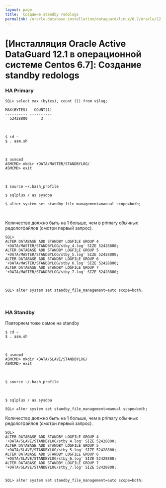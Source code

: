 ```yaml
---
layout: page
title:  Создание standby redologs
permalink: /oracle-database-installation/dataguard/linux/6.7/oracle/12.1/post-duplicate-steps-standby-redologs/
---
```


# [Инсталляция Oracle Active DataGuard 12.1 в операционной системе Centos 6.7]: Создание standby redologs



### НА Primary


	SQL> select max (bytes), count (1) from v$log;

	MAX(BYTES)   COUNT(1)
	---------- ----------
	  52428800	    3


<br/>

	$ cd ~
	$ . asm.sh

<br/>

	$ asmcmd
	ASMCMD> mkdir +DATA/MASTER/STANDBYLOG/
	ASMCMD> exit


<br/>


	$ source ~/.bash_profile

	$ sqlplus / as sysdba

	$ alter system set standby_file_management=manual scope=both;

<br/>

Количество должно быть на 1 больше, чем в primary обычных редологфайлов (смотри первый запрос).

	SQL>
	ALTER DATABASE ADD STANDBY LOGFILE GROUP 4 '+DATA/MASTER/STANDBYLOG/stby_4.log' SIZE 52428800;
	ALTER DATABASE ADD STANDBY LOGFILE GROUP 5 '+DATA/MASTER/STANDBYLOG/stby_5.log' SIZE 52428800;
	ALTER DATABASE ADD STANDBY LOGFILE GROUP 6 '+DATA/MASTER/STANDBYLOG/stby_6.log' SIZE 52428800;
	ALTER DATABASE ADD STANDBY LOGFILE GROUP 7 '+DATA/MASTER/STANDBYLOG/stby_7.log' SIZE 52428800;

<br/>

	SQL> alter system set standby_file_management=auto scope=both;


<br/>

### НА Standby

Повторяем тоже самое на standby

	$ cd ~
	$ . asm.sh


<br/>

	$ asmcmd
	ASMCMD> mkdir +DATA/SLAVE/STANDBYLOG/
	ASMCMD> exit

<br/>

	$ source ~/.bash_profile


<br/>


	$ sqlplus / as sysdba

	SQL> alter system set standby_file_management=manual scope=both;


Количество должно быть на 1 больше, чем в primary обычных редологфайлов (смотри первый запрос).


	SQL>
	ALTER DATABASE ADD STANDBY LOGFILE GROUP 4 '+DATA/SLAVE/STANDBYLOG/stby_4.log' SIZE 52428800;
	ALTER DATABASE ADD STANDBY LOGFILE GROUP 5 '+DATA/SLAVE/STANDBYLOG/stby_5.log' SIZE 52428800;
	ALTER DATABASE ADD STANDBY LOGFILE GROUP 6 '+DATA/SLAVE/STANDBYLOG/stby_6.log' SIZE 52428800;
	ALTER DATABASE ADD STANDBY LOGFILE GROUP 7 '+DATA/SLAVE/STANDBYLOG/stby_7.log' SIZE 52428800;


	SQL> alter system set standby_file_management=auto scope=both;
